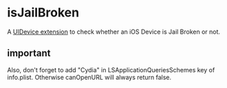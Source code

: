# isJailBroken
A [UIDevice extension](https://github.com/developerinsider/isJailBroken/blob/master/IsJailBroken/Extension/UIDevice%2BJailBroken.swift) to check whether an iOS Device is Jail Broken or not.

## important
Also, don't forget to add "Cydia" in LSApplicationQueriesSchemes key of info.plist. Otherwise canOpenURL will always return false.
